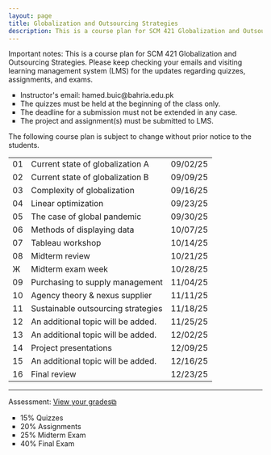 ```yaml
---
layout: page
title: Globalization and Outsourcing Strategies
description: This is a course plan for SCM 421 Globalization and Outsourcing Strategies.
---
```

Important notes: This is a course plan for SCM 421 Globalization and Outsourcing Strategies. Please keep checking your emails and visiting learning management system (LMS) for the updates regarding quizzes, assignments, and exams.

<ul style="list-style-type:square;">
  <li>Instructor's email: hamed.buic@bahria.edu.pk</li>
  <li>The quizzes must be held at the beginning of the class only.</li>
  <li>The deadline for a submission must not be extended in any case.</li>
   <li>The project and assignment(s) must be submitted to LMS.</li>
 </ul>

The following course plan is subject to change without prior notice to the students.

<table>
  <tr>
    <td>01</td>
    <td>Current state of globalization A</td>
    <td>09/02/25</td>
  </tr>
  <tr>
    <td>02</td>
    <td>Current state of globalization B</td>
    <td>09/09/25</td>
  </tr>
  <tr>
    <td>03</td>
    <td>Complexity of globalization</td>
    <td>09/16/25</td>
  </tr>
  <tr>
    <td>04</td>
    <td>Linear optimization</td>
    <td>09/23/25</td>
  </tr>
  <tr>
    <td>05</td>
    <td>The case of global pandemic</td>
    <td>09/30/25</td>
  </tr>
  <tr>
    <td>06</td>
    <td>Methods of displaying data</td>
    <td>10/07/25</td>
  </tr>
  <tr>
    <td>07</td>
    <td>Tableau workshop</td>
    <td>10/14/25</td>
  </tr>
  <tr>
    <td>08</td>
    <td>Midterm review</td>
    <td>10/21/25</td>
  </tr>
  <tr>
    <td>Ж</td>
    <td>Midterm exam week</td>
    <td>10/28/25</td>
  </tr>
  <tr>
    <td>09</td>
    <td>Purchasing to supply management</td>
    <td>11/04/25</td>
  </tr>
  <tr>
    <td>10</td>
    <td>Agency theory & nexus supplier</td>
    <td>11/11/25</td>
  </tr>
  <tr>
    <td>11</td>
    <td>Sustainable outsourcing strategies</td>
    <td>11/18/25</td>
  </tr>
  <tr>
    <td>12</td>
    <td>An additional topic will be added.</td>
    <td>11/25/25</td>
  </tr>
  <tr>
    <td>13</td>
    <td>An additional topic will be added.</td>
    <td>12/02/25</td>
  </tr>
  <tr>
    <td>14</td>
    <td>Project presentations</td>
    <td>12/09/25</td>
  </tr>
  <tr>
    <td>15</td>
    <td>An additional topic will be added.</td>
    <td>12/16/25</td>
  </tr>
  <tr>
    <td>16</td>
    <td>Final review</td>
    <td>12/23/25</td>
  </tr>
</table>

<hr class="solid">

Assessment: <a href="https://drive.google.com/file/d/1GwiqLWv2EaGYdfOOXwLva7LUXm1qGiR9" target="_blank" rel="noopener noreferrer">View your grades&#x29c9;</a>
  <ul style="list-style-type:square;">
   <li>15% Quizzes</li>
   <li>20% Assignments</li>
   <li>25% Midterm Exam</li>
   <li>40% Final Exam</li>
  </ul>
